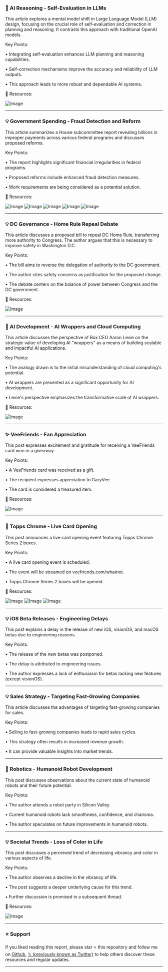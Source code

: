 ### 🤖 AI Reasoning - Self-Evaluation in LLMs

This article explores a mental model shift in Large Language Model (LLM) design, focusing on the crucial role of self-evaluation and correction in planning and reasoning.  It contrasts this approach with traditional OpenAI models.

Key Points:

• Integrating self-evaluation enhances LLM planning and reasoning capabilities.


•  Self-correction mechanisms improve the accuracy and reliability of LLM outputs.


• This approach leads to more robust and dependable AI systems.


🔗 Resources:

![Image](https://pbs.twimg.com/media/GhH2eTCasAA9R-q?format=jpg&name=small)


---
### 💡 Government Spending - Fraud Detection and Reform

This article summarizes a House subcommittee report revealing billions in improper payments across various federal programs and discusses proposed reforms.

Key Points:

•  The report highlights significant financial irregularities in federal programs.


•  Proposed reforms include enhanced fraud detection measures.


•  Work requirements are being considered as a potential solution.


🔗 Resources:

![Image](https://pbs.twimg.com/media/GkMder3WIAAeIC3?format=jpg&name=small)
![Image](https://pbs.twimg.com/media/GkMder3WAAEz0RJ?format=jpg&name=small)
![Image](https://pbs.twimg.com/media/GkMder6XAAA5d_T?format=jpg&name=small)
![Image](https://pbs.twimg.com/media/GkMder4WEAAt5Fk?format=jpg&name=small)
![Image](https://pbs.twimg.com/ext_tw_video_thumb/1890855972404404224/pu/img/QfLH-1hl5_bVjsAA?format=jpg&name=240x240)


---
### 💡 DC Governance - Home Rule Repeal Debate

This article discusses a proposed bill to repeal DC Home Rule, transferring more authority to Congress.  The author argues that this is necessary to improve safety in Washington D.C.

Key Points:

• The bill aims to reverse the delegation of authority to the DC government.


• The author cites safety concerns as justification for the proposed change.


• The debate centers on the balance of power between Congress and the DC government.


🔗 Resources:

![Image](https://pbs.twimg.com/ext_tw_video_thumb/1892419292081119232/pu/img/5t081O6iNzK1SClR.jpg)


---
### 🤖 AI Development - AI Wrappers and Cloud Computing

This article discusses the perspective of Box CEO Aaron Levie on the strategic value of developing AI "wrappers" as a means of building scalable and impactful AI applications.

Key Points:

•  The analogy drawn is to the initial misunderstanding of cloud computing's potential.


•  AI wrappers are presented as a significant opportunity for AI development.


•  Levie's perspective emphasizes the transformative scale of AI wrappers.



🔗 Resources:

![Image](https://pbs.twimg.com/ext_tw_video_thumb/1892326106084364288/pu/img/TyLK_8j5CfQddxi3.jpg)


---
### ✨ VeeFriends - Fan Appreciation

This post expresses excitement and gratitude for receiving a VeeFriends card won in a giveaway.

Key Points:

•  A VeeFriends card was received as a gift.


•  The recipient expresses appreciation to GaryVee.


•  The card is considered a treasured item.


🔗 Resources:

![Image](https://pbs.twimg.com/media/GkMoheOWsAA3Ogr?format=jpg&name=900x900)


---
### 🚀 Topps Chrome - Live Card Opening

This post announces a live card opening event featuring Topps Chrome Series 2 boxes.

Key Points:

•  A live card opening event is scheduled.


•  The event will be streamed on veefriends.com/whatnot.


•  Topps Chrome Series 2 boxes will be opened.


🔗 Resources:

![Image](https://pbs.twimg.com/media/GkMpMb9WUAI66To?format=jpg&name=medium)
![Image](https://pbs.twimg.com/media/GkMpQCPXgAAIUUh?format=jpg&name=small)
![Image](https://pbs.twimg.com/media/GkMpT3LWsAAvbEt?format=jpg&name=small)


---
### 💡 iOS Beta Releases - Engineering Delays

This post explains a delay in the release of new iOS, visionOS, and macOS betas due to engineering reasons.

Key Points:

• The release of the new betas was postponed.


• The delay is attributed to engineering issues.


•  The author expresses a lack of enthusiasm for betas lacking new features (except visionOS).



---
### 💡 Sales Strategy - Targeting Fast-Growing Companies

This article discusses the advantages of targeting fast-growing companies for sales.

Key Points:

• Selling to fast-growing companies leads to rapid sales cycles.


•  This strategy often results in increased revenue growth.


•  It can provide valuable insights into market trends.


---
### 🤖 Robotics - Humanoid Robot Development

This post discusses observations about the current state of humanoid robots and their future potential.

Key Points:

•  The author attends a robot party in Silicon Valley.


• Current humanoid robots lack smoothness, confidence, and charisma.


• The author speculates on future improvements in humanoid robots.


---
### 💡 Societal Trends - Loss of Color in Life

This post discusses a perceived trend of decreasing vibrancy and color in various aspects of life.

Key Points:

•  The author observes a decline in the vibrancy of life.


• The post suggests a deeper underlying cause for this trend.


• Further discussion is promised in a subsequent thread.


🔗 Resources:

![Image](https://pbs.twimg.com/media/GkLevTuXUAA32HS?format=jpg&name=small)


---

### ⭐️ Support

If you liked reading this report, please star ⭐️ this repository and follow me on [Github](https://github.com/Drix10), [𝕏 (previously known as Twitter)](https://x.com/DRIX_10_) to help others discover these resources and regular updates.

---
